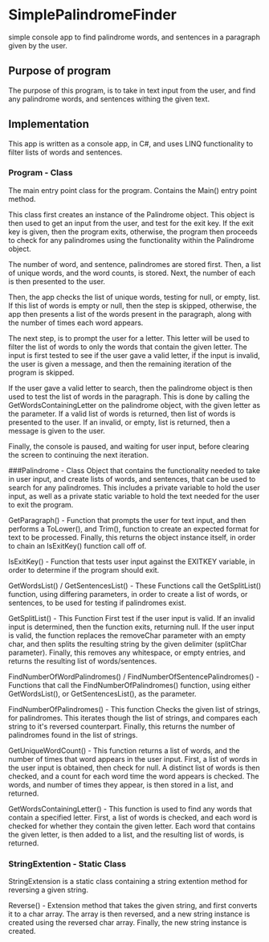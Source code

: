 # SimplePalindromeFinder
simple console app to find palindrome words, and sentences in a paragraph given by the user.


## Purpose of program
The purpose of this program, is to take in text input from the user, and find any palindrome words, and sentences withing the given text.


## Implementation
This app is written as a console app, in C#, and uses LINQ functionality to filter lists of words and sentences.


### Program - Class
The main entry point class for the program. Contains the Main() entry point method.

This class first creates an instance of the Palindrome object. This object is then used to get an input from the user, and test for the exit key. If the exit key is given, then the program exits, otherwise, the program then proceeds to check for any palindromes using the functionality within the Palindrome object.

The number of word, and sentence, palindromes are stored first. Then, a list of unique words, and the word counts, is stored. Next, the number of each is then presented to the user.

Then, the app checks the list of unique words, testing for null, or empty, list. If this list of words is empty or null, then the step is skipped, otherwise, the app then presents a list of the words present in the paragraph, along with the number of times each word appears.

The next step, is to prompt the user for a letter. This letter will be used to filter the list of words to only the words that contain the given letter. The input is first tested to see if the user gave a valid letter, if the input is invalid, the user is given a message, and then the remaining iteration of the program is skipped.

If the user gave a valid letter to search, then the palindrome object is then used to test the list of words in the paragraph. This is done by calling the GetWordsContainingLetter on the palindrome object, with the given letter as the parameter. If a valid list of words is returned, then list of words is presented to the user. If an invalid, or empty, list is returned, then a message is given to the user.

Finally, the console is paused, and waiting for user input, before clearing the screen to continuing the next iteration.


###Palindrome - Class
Object that contains the functionality needed to take in user input, and create lists of words, and sentences, that can be used to search for any palindromes. This includes a private variable to hold the user input, as well as a private static variable to hold the text needed for the user to exit the program. 

GetParagraph() - Function that prompts the user for text input, and then performs a ToLower(), and Trim(), function to create an expected format for text to be processed. Finally, this returns the object instance itself, in order to chain an IsExitKey() function call off of.

IsExitKey() - Function that tests user input against the EXITKEY variable, in order to determine if the program should exit.

GetWordsList() / GetSentencesList() - These Functions call the GetSplitList() function, using differing parameters, in order to create a list of words, or sentences, to be used for testing if palindromes exist.

GetSplitList() - This Function First test if the user input is valid. If an invalid input is determined, then the function exits, returning null. If the user input is valid, the function replaces the removeChar parameter with an empty char, and then splits the resulting string by the given delimiter (splitChar parameter). Finally, this removes any whitespace, or empty entries, and returns the resulting list of words/sentences.

FindNumberOfWordPalindromes() / FindNumberOfSentencePalindromes() - Functions that call the FindNumberOfPalindromes() function, using either GetWordsList(), or GetSentencesList(), as the parameter.

FindNumberOfPalindromes() - This function Checks the given list of strings, for palindromes. This iterates though the list of strings, and compares each string to it's reversed counterpart. Finally, this returns the number of palindromes found in the list of strings.

GetUniqueWordCount() - This function returns a list of words, and the number of times that word appears in the user input. First, a list of words in the user input is obtained, then check for null. A distinct list of words is then checked, and a count for each word time the word appears is checked. The words, and number of times they appear, is then stored in a list, and returned. 

GetWordsContainingLetter() - This function is used to find any words that contain a specified letter. First, a list of words is checked, and each word is checked for whether they contain the given letter. Each word that contains the given letter, is then added to a list, and the resulting list of words, is returned.


### StringExtention - Static Class
StringExtension is a static class containing a string extention method for reversing a given string.

Reverse() - Extension method that takes the given string, and first converts it to a char array. The array is then reversed, and a new string instance is created using the reversed char array. Finally, the new string instance is created.